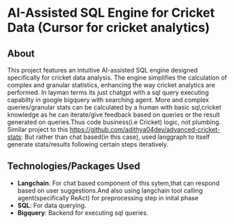# AI-Assisted SQL Engine for Cricket Data (Cursor for cricket analytics)


## About

This project features an intuitive AI-assisted SQL engine designed specifically for cricket data analysis. 
The engine simplifies the calculation of complex and granular statistics, enhancing the way cricket analytics are performed. 
In layman terms its just chatgpt with a sql query executing capabilty in google bigquery with searching agent.
More and complex queries/granular stats can be calculated by a human with basic sql,cricket knowledge as he can iterate/give feedback based on queries or the
result generated on queries.Thus code business(i.e Cricket) logic, not plumbing. 
Similar project to this https://github.com/adithya04dev/advanced-cricket-stats:  But rather than chat based(in this case), used langgraph to itself generate stats/results following certain steps iteratively. 

## Technologies/Packages Used

- **Langchain**: For chat based component of this sytem,that can respond based on user suggestions.And also using langchain tool calling agent(specifically ReAct) for preprocessing step in inital phase
- **SQL**: For data querying.
- **Bigquery**: Backend for executing sql queries.

